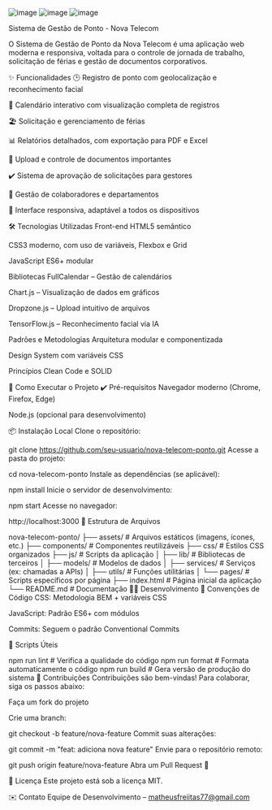 ![image](https://github.com/user-attachments/assets/f2c300c0-6689-48c2-960a-49b5b5bee5df)
![image](https://github.com/user-attachments/assets/ec38aa3b-7272-462a-9df3-9df9155a0bc1)
![image](https://github.com/user-attachments/assets/27feccea-5cb9-4998-91be-84cc8589ed6d)


Sistema de Gestão de Ponto - Nova Telecom


O Sistema de Gestão de Ponto da Nova Telecom é uma aplicação web moderna e responsiva, voltada para o controle de jornada de trabalho, solicitação de férias e gestão de documentos corporativos.

✨ Funcionalidades
🕒 Registro de ponto com geolocalização e reconhecimento facial

📅 Calendário interativo com visualização completa de registros

🏖 Solicitação e gerenciamento de férias

📊 Relatórios detalhados, com exportação para PDF e Excel

📁 Upload e controle de documentos importantes

✔️ Sistema de aprovação de solicitações para gestores

👥 Gestão de colaboradores e departamentos

📱 Interface responsiva, adaptável a todos os dispositivos

🛠 Tecnologias Utilizadas
Front-end
HTML5 semântico

CSS3 moderno, com uso de variáveis, Flexbox e Grid

JavaScript ES6+ modular

Bibliotecas
FullCalendar – Gestão de calendários

Chart.js – Visualização de dados em gráficos

Dropzone.js – Upload intuitivo de arquivos

TensorFlow.js – Reconhecimento facial via IA

Padrões e Metodologias
Arquitetura modular e componentizada

Design System com variáveis CSS

Princípios Clean Code e SOLID

🚀 Como Executar o Projeto
✔️ Pré-requisitos
Navegador moderno (Chrome, Firefox, Edge)

Node.js (opcional para desenvolvimento)

📦 Instalação Local
Clone o repositório:


git clone https://github.com/seu-usuario/nova-telecom-ponto.git
Acesse a pasta do projeto:


cd nova-telecom-ponto
Instale as dependências (se aplicável):


npm install
Inicie o servidor de desenvolvimento:


npm start
Acesse no navegador:


http://localhost:3000
📁 Estrutura de Arquivos

nova-telecom-ponto/
├── assets/          # Arquivos estáticos (imagens, ícones, etc.)
├── components/      # Componentes reutilizáveis
├── css/             # Estilos CSS organizados
├── js/              # Scripts da aplicação
│   ├── lib/         # Bibliotecas de terceiros
│   ├── models/      # Modelos de dados
│   ├── services/    # Serviços (ex: chamadas a APIs)
│   ├── utils/       # Funções utilitárias
│   └── pages/       # Scripts específicos por página
├── index.html       # Página inicial da aplicação
└── README.md        # Documentação
🧑‍💻 Desenvolvimento
📌 Convenções de Código
CSS: Metodologia BEM + variáveis CSS

JavaScript: Padrão ES6+ com módulos

Commits: Seguem o padrão Conventional Commits

🔧 Scripts Úteis

npm run lint       # Verifica a qualidade do código
npm run format     # Formata automaticamente o código
npm run build      # Gera versão de produção do sistema
🤝 Contribuições
Contribuições são bem-vindas!
Para colaborar, siga os passos abaixo:

Faça um fork do projeto

Crie uma branch:


git checkout -b feature/nova-feature
Commit suas alterações:


git commit -m "feat: adiciona nova feature"
Envie para o repositório remoto:


git push origin feature/nova-feature
Abra um Pull Request 🚀

📄 Licença
Este projeto está sob a licença MIT.

✉️ Contato
Equipe de Desenvolvimento – matheusfreiitas77@gmail.com

